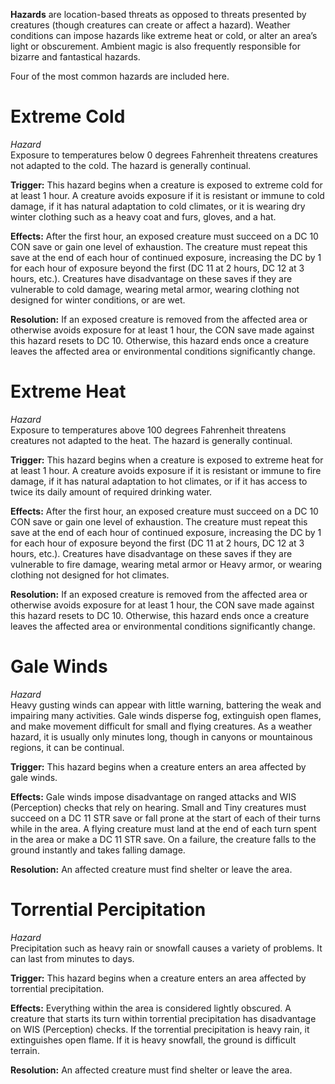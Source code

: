 **Hazards** are location-based threats as opposed to threats presented by creatures (though creatures can create or affect a hazard). Weather conditions can impose hazards like extreme heat or cold, or alter an area’s light or obscurement. Ambient magic is also frequently responsible for bizarre and fantastical hazards.

Four of the most common hazards are included here.
# Extreme Cold
*Hazard*  
Exposure to temperatures below 0 degrees Fahrenheit threatens creatures not adapted to the cold. The hazard is generally continual.

**Trigger:** This hazard begins when a creature is exposed to extreme cold for at least 1 hour. A creature avoids exposure if it is resistant or immune to cold damage, if it has natural adaptation to cold climates, or it is wearing dry winter clothing such as a heavy coat and furs, gloves, and a hat.

**Effects:** After the first hour, an exposed creature must succeed on a DC 10 CON save or gain one level of exhaustion. The creature must repeat this save at the end of each hour of continued exposure, increasing the DC by 1 for each hour of exposure beyond the first (DC 11 at 2 hours, DC 12 at 3 hours, etc.). Creatures have disadvantage on these saves if they are vulnerable to cold damage, wearing metal armor, wearing clothing not designed for winter conditions, or are wet.

**Resolution:** If an exposed creature is removed from the affected area or otherwise avoids exposure for at least 1 hour, the CON save made against this hazard resets to DC 10. Otherwise, this hazard ends once a creature leaves the affected area or environmental conditions significantly change.
# Extreme Heat
*Hazard*  
Exposure to temperatures above 100 degrees Fahrenheit threatens creatures not adapted to the heat. The hazard is generally continual.

**Trigger:** This hazard begins when a creature is exposed to extreme heat for at least 1 hour. A creature avoids exposure if it is resistant or immune to fire damage, if it has natural adaptation to hot climates, or if it has access to twice its daily amount of required drinking water.

**Effects:** After the first hour, an exposed creature must succeed on a DC 10 CON save or gain one level of exhaustion. The creature must repeat this save at the end of each hour of continued exposure, increasing the DC by 1 for each hour of exposure beyond the first (DC 11 at 2 hours, DC 12 at 3 hours, etc.). Creatures have disadvantage on these saves if they are vulnerable to fire damage, wearing metal armor or Heavy armor, or wearing clothing not designed for hot climates.

**Resolution:** If an exposed creature is removed from the affected area or otherwise avoids exposure for at least 1 hour, the CON save made against this hazard resets to DC 10. Otherwise, this hazard ends once a creature leaves the affected area or environmental conditions significantly change.
# Gale Winds
*Hazard*  
Heavy gusting winds can appear with little warning, battering the weak and impairing many activities. Gale winds disperse fog, extinguish open flames, and make movement difficult for small and flying creatures. As a weather hazard, it is usually only minutes long, though in canyons or mountainous regions, it can be continual.

**Trigger:** This hazard begins when a creature enters an area affected by gale winds.

**Effects:** Gale winds impose disadvantage on ranged attacks and WIS (Perception) checks that rely on hearing. Small and Tiny creatures must succeed on a DC 11 STR save or fall prone at the start of each of their turns while in the area. A flying creature must land at the end of each turn spent in the area or make a DC 11 STR save. On a failure, the creature falls to the ground instantly and takes falling damage.

**Resolution:** An affected creature must find shelter or leave the area.
# Torrential Percipitation
*Hazard*  
Precipitation such as heavy rain or snowfall causes a variety of problems. It can last from minutes to days.

**Trigger:** This hazard begins when a creature enters an area affected by torrential precipitation.

**Effects:** Everything within the area is considered lightly obscured. A creature that starts its turn within torrential precipitation has disadvantage on WIS (Perception) checks. If the torrential precipitation is heavy rain, it extinguishes open flame. If it is heavy snowfall, the ground is difficult terrain.

**Resolution:** An affected creature must find shelter or leave the area.
